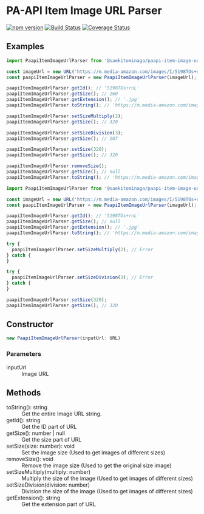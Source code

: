 # PA-API Item Image URL Parser

[![npm version](https://badge.fury.io/js/%40saekitominaga%2Fpaapi-item-image-url-parser.svg)](https://badge.fury.io/js/%40saekitominaga%2Fpaapi-item-image-url-parser)
[![Build Status](https://www.travis-ci.com/SaekiTominaga/paapi-item-image-url-parser.svg)](https://www.travis-ci.com/SaekiTominaga/paapi-item-image-url-parser)
[![Coverage Status](https://coveralls.io/repos/github/SaekiTominaga/paapi-item-image-url-parser/badge.svg)](https://coveralls.io/github/SaekiTominaga/paapi-item-image-url-parser)

## Examples

```JavaScript
import PaapiItemImageUrlParser from '@saekitominaga/paapi-item-image-url-parser';

const imageUrl = new URL('https://m.media-amazon.com/images/I/5198TOs+rnL._SL160_.jpg');
const paapiItemImageUrlParser = new PaapiItemImageUrlParser(imageUrl);

paapiItemImageUrlParser.getId(); // '5198TOs+rnL'
paapiItemImageUrlParser.getSize(); // 160
paapiItemImageUrlParser.getExtension(); // '.jpg'
paapiItemImageUrlParser.toString(); // 'https://m.media-amazon.com/images/I/5198TOs+rnL._SL160_.jpg'

paapiItemImageUrlParser.setSizeMultiply(2);
paapiItemImageUrlParser.getSize(); // 320

paapiItemImageUrlParser.setSizeDivision(3);
paapiItemImageUrlParser.getSize(); // 107

paapiItemImageUrlParser.setSize(320);
paapiItemImageUrlParser.getSize(); // 320

paapiItemImageUrlParser.removeSize();
paapiItemImageUrlParser.getSize(); // null
paapiItemImageUrlParser.toString(); // 'https://m.media-amazon.com/images/I/5198TOs+rnL.jpg'
```

```JavaScript
import PaapiItemImageUrlParser from '@saekitominaga/paapi-item-image-url-parser';

const imageUrl = new URL('https://m.media-amazon.com/images/I/5198TOs+rnL.jpg');
const paapiItemImageUrlParser = new PaapiItemImageUrlParser(imageUrl);

paapiItemImageUrlParser.getId(); // '5198TOs+rnL'
paapiItemImageUrlParser.getSize(); // null
paapiItemImageUrlParser.getExtension(); // '.jpg'
paapiItemImageUrlParser.toString(); // 'https://m.media-amazon.com/images/I/5198TOs+rnL.jpg'

try {
  paapiItemImageUrlParser.setSizeMultiply(2); // Error
} catch {
}

try {
  paapiItemImageUrlParser.setSizeDivision(3); // Error
} catch {
}

paapiItemImageUrlParser.setSize(320);
paapiItemImageUrlParser.getSize(); // 320
```

## Constructor

```TypeScript
new PaapiItemImageUrlParser(inputUrl: URL)
```

### Parameters

<dl>
<dt>inputUrl</dt>
<dd>Image URL</dd>
</dl>

## Methods

<dl>
<dt>toString(): string</dt>
<dd>Get the entire Image URL string.</dd>
<dt>getId(): string</dt>
<dd>Get the ID part of URL</dd>
<dt>getSize(): number | null</dt>
<dd>Get the size part of URL</dd>
<dt>setSize(size: number): void</dt>
<dd>Set the image size (Used to get images of different sizes)</dd>
<dt>removeSize(): void</dt>
<dd>Remove the image size (Used to get the original size image)</dd>
<dt>setSizeMultiply(multiply: number)</dt>
<dd>Multiply the size of the image (Used to get images of different sizes)</dd>
<dt>setSizeDivision(division: number)</dt>
<dd>Division the size of the image (Used to get images of different sizes)</dd>
<dt>getExtension(): string</dt>
<dd>Get the extension part of URL</dd>
</dl>
